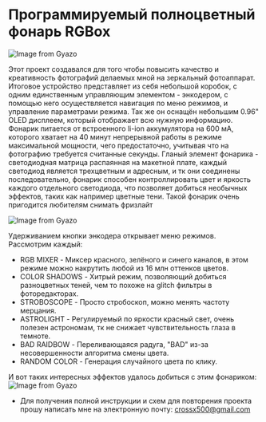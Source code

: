 # Программируемый полноцветный фонарь RGBox 
![Image from Gyazo](https://i.gyazo.com/26d2f47c99378f52cf53724f9b46aaec.jpg)

  Этот проект создавался для того чтобы повысить качество и креативность фотографий делаемых мной на зеркальный фотоаппарат. 
  Итоговое устройство представляет из себя небольшой коробок, с одним единственным управляющим элементом - энкодером, с помощью него осуществляется навигация по меню режимов, и управление параметрами режима. Так же он оснащён небольшим 0.96" OLED дисплеем, который отображает всю нужную информацию. Фонарик питается от встроенного li-ion аккумулятора на 600 мА, которого хватает на 40 минут непрерывной работы в режиме максимальной мощности, чего предостаточно, учитывая что на фотографию требуется считанные секунды. Гланый элемент фонарика - светодиодная матрица распаянная на макетной плате, каждый светодиод является трехцветным и адресным, и тк они соединены последовательно, фонарик способен контроллировать цвет и яркость каждого отдельного светодиода, что позволяет добиться необычных эффектов, таких как например цветные тени.
  Такой фонарик очень пригодится любителям снимать фризлайт

![Image from Gyazo](https://i.gyazo.com/1e113de932292714dc0e8ef044e6bf6e.jpg)

Удерживанием кнопки энкодера открывает меню режимов. Рассмотрим каждый:  
- RGB MIXER - Миксер красного, зелёного и синего каналов, в этом режиме можно накрутить любой из 16 млн оттенков цветов.
- COLOR SHADOWS - Хитрый режим, позволяющий добиться разноцветных теней, чем  то похоже на glitch фильтры в фоторедакторах.
- STROBOSCOPE - Просто стробоскоп, можно менять частоту мерцания.
- ASTROLIGHT - Регулируемый по яркости красный свет, очень полезен астрономам, тк не снижает чувствительность глаза в темноте.
- BAD RAIDBOW - Переливающаяся радуга, "BAD" из-за несовершенности алгоритма смены цвета.
- RANDOM COLOR - Генерация случайного цвета по клику.

И вот таких интересных эффектов удалось добиться с этим фонариком:
![Image from Gyazo](https://i.gyazo.com/9ce0a5af4b9649b37ee9050a10cb371c.jpg)



- Для получения полной инструкции и схем для повторения проекта прошу написать мне на электронную почту: crossx500@gmail.com
